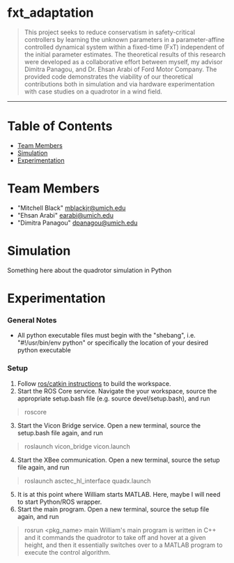 # fxt_adaptation
> This project seeks to reduce conservatism in safety-critical controllers by learning the unknown parameters in a parameter-affine controlled dynamical system within a fixed-time (FxT) independent of the initial parameter estimates. The theoretical results of this research were developed as a collaborative effort between myself, my advisor Dimitra Panagou, and Dr. Ehsan Arabi of Ford Motor Company. The provided code demonstrates the viability of our theoretical contributions both in simulation and via hardware experimentation with case studies on a quadrotor in a wind field.
<hr>

# Table of Contents
* [Team Members](#team-members)</br>
* [Simulation](#simulation)</br>
* [Experimentation](#experimentation)

# <a name="team-members"></a>Team Members
* "Mitchell Black" <mblackjr@umich.edu>
* "Ehsan Arabi" <earabi@umich.edu>
* "Dimitra Panagou" <dpanagou@umich.edu>

# <a name="simulation"></a>Simulation
Something here about the quadrotor simulation in Python

# <a name="experimentation"></a>Experimentation
### General Notes
* All python executable files must begin with the "shebang", i.e. "#!/usr/bin/env python" or specifically the location of your desired python executable
### Setup
1. Follow [ros/catkin instructions](http://wiki.ros.org/catkin/Tutorials/create_a_workspace) to build the workspace.
2. Start the ROS Core service. Navigate the your workspace, source the appropriate setup.bash file (e.g. source devel/setup.bash), and run
> roscore
3. Start the Vicon Bridge service. Open a new terminal, source the setup.bash file again, and run
> roslaunch vicon_bridge vicon.launch
4. Start the XBee communication. Open a new terminal, source the setup file again, and run
> roslaunch asctec_hl_interface quadx.launch
5. It is at this point where William starts MATLAB. Here, maybe I will need to start Python/ROS wrapper.
6. Start the main program. Open a new terminal, source the setup file again, and run
> rosrun <pkg_name> main
William's main program is written in C++ and it commands the quadrotor to take off and hover at a given height, and then it essentially switches over to a MATLAB program to execute the control algorithm.

